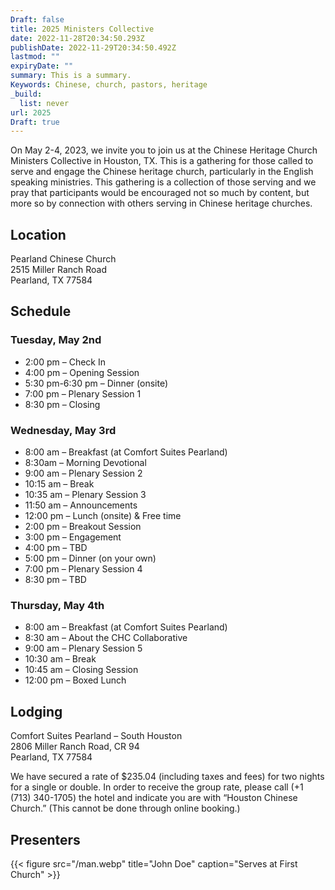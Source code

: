 ```yaml
---
Draft: false
title: 2025 Ministers Collective
date: 2022-11-28T20:34:50.293Z
publishDate: 2022-11-29T20:34:50.492Z
lastmod: ""
expiryDate: ""
summary: This is a summary.
Keywords: Chinese, church, pastors, heritage
_build:
  list: never
url: 2025
Draft: true
---
```

On May 2-4, 2023, we invite you to join us at the Chinese Heritage Church Ministers Collective in Houston, TX. This is a gathering for those called to serve and engage the Chinese heritage church, particularly in the English speaking ministries. This gathering is a collection of those serving and we pray that participants would be encouraged not so much by content, but more so by connection with others serving in Chinese heritage churches.

## Location
Pearland Chinese Church    
2515 Miller Ranch Road   
Pearland, TX 77584

## Schedule

### Tuesday, May 2nd
- 2:00 pm – Check In
- 4:00 pm – Opening Session 
- 5:30 pm-6:30 pm – Dinner (onsite)
- 7:00 pm – Plenary Session 1
- 8:30 pm – Closing

### Wednesday, May 3rd
- 8:00 am – Breakfast (at Comfort Suites Pearland)
- 8:30am – Morning Devotional
- 9:00 am – Plenary Session 2
- 10:15 am – Break
- 10:35 am – Plenary Session 3
- 11:50 am – Announcements
- 12:00 pm – Lunch (onsite) & Free time
- 2:00 pm – Breakout Session
- 3:00 pm – Engagement
- 4:00 pm – TBD
- 5:00 pm – Dinner (on your own)
- 7:00 pm – Plenary Session 4
- 8:30 pm – TBD

### Thursday, May 4th
- 8:00 am – Breakfast (at Comfort Suites Pearland)
- 8:30 am – About the CHC Collaborative
- 9:00 am – Plenary Session 5
- 10:30 am – Break
- 10:45 am – Closing Session
- 12:00 pm – Boxed Lunch

## Lodging

Comfort Suites Pearland – South Houston  
2806 Miller Ranch Road, CR 94  
Pearland, TX 77584  

We have secured a rate of $235.04 (including taxes and fees) for two nights for a single or double. In order to receive the group rate, please call (+1 (713) 340-1705) the hotel and indicate you are with “Houston Chinese Church.” (This cannot be done through online booking.)

## Presenters

{{< figure src="/man.webp" title="John Doe" caption="Serves at First Church" >}} 


